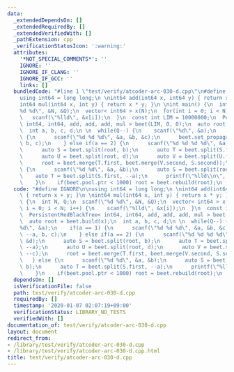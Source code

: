 ```yaml
---
data:
  _extendedDependsOn: []
  _extendedRequiredBy: []
  _extendedVerifiedWith: []
  _pathExtension: cpp
  _verificationStatusIcon: ':warning:'
  attributes:
    '*NOT_SPECIAL_COMMENTS*': ''
    IGNORE: ''
    IGNORE_IF_CLANG: ''
    IGNORE_IF_GCC: ''
    links: []
  bundledCode: "#line 1 \"test/verify/atcoder-arc-030-d.cpp\"\n#define IGNORE\n\n\
    using int64 = long long;\n \nint64 add(int64 x, int64 y) { return x + y; }\n \n\
    int64 mul(int64 x, int y) { return x * y; }\n \nint main() {\n  int N, Q;\n  scanf(\"\
    %d %d\", &N, &Q);\n  vector< int64 > x(N);\n  for(int i = 0; i < N; i++) {\n \
    \   scanf(\"%lld\", &x[i]);\n  }\n  const int LIM = 10000000;\n  PersistentRedBlackTree<\
    \ int64, int64, add, add, add, mul > beet(LIM, 0, 0);\n  auto root = beet.build(x);\n\
    \  int a, b, c, d;\n \n  while(Q--) {\n    scanf(\"%d\", &a);\n    if(a == 1)\
    \ {\n      scanf(\"%d %d %d\", &a, &b, &c);\n      beet.set_propagate(root, --a,\
    \ b, c);\n    } else if(a == 2) {\n      scanf(\"%d %d %d %d\", &a, &b, &c, &d);\n\
    \      auto S = beet.split(root, b);\n      auto T = beet.split(S.first, --a);\n\
    \      auto U = beet.split(root, d);\n      auto V = beet.split(U.first, --c);\n\
    \      root = beet.merge(T.first, beet.merge(V.second, S.second));\n    } else\
    \ {\n      scanf(\"%d %d\", &a, &b);\n      auto S = beet.split(root, b);\n  \
    \    auto T = beet.split(S.first, --a);\n      printf(\"%lld\\n\", beet.sum(T.second));\n\
    \    }\n    if(beet.pool.ptr < 1000) root = beet.rebuild(root);\n  }\n}\n"
  code: "#define IGNORE\n\nusing int64 = long long;\n \nint64 add(int64 x, int64 y)\
    \ { return x + y; }\n \nint64 mul(int64 x, int y) { return x * y; }\n \nint main()\
    \ {\n  int N, Q;\n  scanf(\"%d %d\", &N, &Q);\n  vector< int64 > x(N);\n  for(int\
    \ i = 0; i < N; i++) {\n    scanf(\"%lld\", &x[i]);\n  }\n  const int LIM = 10000000;\n\
    \  PersistentRedBlackTree< int64, int64, add, add, add, mul > beet(LIM, 0, 0);\n\
    \  auto root = beet.build(x);\n  int a, b, c, d;\n \n  while(Q--) {\n    scanf(\"\
    %d\", &a);\n    if(a == 1) {\n      scanf(\"%d %d %d\", &a, &b, &c);\n      beet.set_propagate(root,\
    \ --a, b, c);\n    } else if(a == 2) {\n      scanf(\"%d %d %d %d\", &a, &b, &c,\
    \ &d);\n      auto S = beet.split(root, b);\n      auto T = beet.split(S.first,\
    \ --a);\n      auto U = beet.split(root, d);\n      auto V = beet.split(U.first,\
    \ --c);\n      root = beet.merge(T.first, beet.merge(V.second, S.second));\n \
    \   } else {\n      scanf(\"%d %d\", &a, &b);\n      auto S = beet.split(root,\
    \ b);\n      auto T = beet.split(S.first, --a);\n      printf(\"%lld\\n\", beet.sum(T.second));\n\
    \    }\n    if(beet.pool.ptr < 1000) root = beet.rebuild(root);\n  }\n}\n"
  dependsOn: []
  isVerificationFile: false
  path: test/verify/atcoder-arc-030-d.cpp
  requiredBy: []
  timestamp: '2020-01-07 02:07:19+09:00'
  verificationStatus: LIBRARY_NO_TESTS
  verifiedWith: []
documentation_of: test/verify/atcoder-arc-030-d.cpp
layout: document
redirect_from:
- /library/test/verify/atcoder-arc-030-d.cpp
- /library/test/verify/atcoder-arc-030-d.cpp.html
title: test/verify/atcoder-arc-030-d.cpp
---
```

